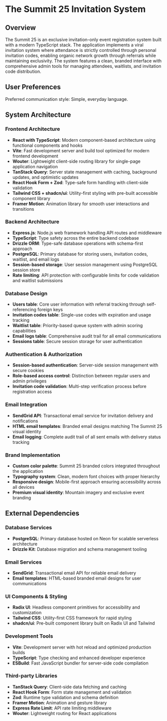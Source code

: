 # The Summit 25 Invitation System

## Overview

The Summit 25 is an exclusive invitation-only event registration system built with a modern TypeScript stack. The application implements a viral invitation system where attendance is strictly controlled through personal invitation codes, enabling organic network growth through referrals while maintaining exclusivity. The system features a clean, branded interface with comprehensive admin tools for managing attendees, waitlists, and invitation code distribution.

## User Preferences

Preferred communication style: Simple, everyday language.

## System Architecture

### Frontend Architecture
- **React with TypeScript**: Modern component-based architecture using functional components and hooks
- **Vite**: Fast development server and build tool optimized for modern frontend development
- **Wouter**: Lightweight client-side routing library for single-page application navigation
- **TanStack Query**: Server state management with caching, background updates, and optimistic updates
- **React Hook Form + Zod**: Type-safe form handling with client-side validation
- **Tailwind CSS + shadcn/ui**: Utility-first styling with pre-built accessible component library
- **Framer Motion**: Animation library for smooth user interactions and transitions

### Backend Architecture
- **Express.js**: Node.js web framework handling API routes and middleware
- **TypeScript**: Type safety across the entire backend codebase
- **Drizzle ORM**: Type-safe database operations with schema-first approach
- **PostgreSQL**: Primary database for storing users, invitation codes, waitlist, and email logs
- **Session-based storage**: User session management using PostgreSQL session store
- **Rate limiting**: API protection with configurable limits for code validation and waitlist submissions

### Database Design
- **Users table**: Core user information with referral tracking through self-referencing foreign keys
- **Invitation codes table**: Single-use codes with expiration and usage tracking
- **Waitlist table**: Priority-based queue system with admin scoring capabilities
- **Email logs table**: Comprehensive audit trail for all email communications
- **Sessions table**: Secure session storage for user authentication

### Authentication & Authorization
- **Session-based authentication**: Server-side session management with secure cookies
- **Role-based access control**: Distinction between regular users and admin privileges
- **Invitation code validation**: Multi-step verification process before registration access

### Email Integration
- **SendGrid API**: Transactional email service for invitation delivery and notifications
- **HTML email templates**: Branded email designs matching The Summit 25 visual identity
- **Email logging**: Complete audit trail of all sent emails with delivery status tracking

### Brand Implementation
- **Custom color palette**: Summit 25 branded colors integrated throughout the application
- **Typography system**: Clean, modern font choices with proper hierarchy
- **Responsive design**: Mobile-first approach ensuring accessibility across all devices
- **Premium visual identity**: Mountain imagery and exclusive event branding

## External Dependencies

### Database Services
- **PostgreSQL**: Primary database hosted on Neon for scalable serverless architecture
- **Drizzle Kit**: Database migration and schema management tooling

### Email Services
- **SendGrid**: Transactional email API for reliable email delivery
- **Email templates**: HTML-based branded email designs for user communications

### UI Components & Styling
- **Radix UI**: Headless component primitives for accessibility and customization
- **Tailwind CSS**: Utility-first CSS framework for rapid styling
- **shadcn/ui**: Pre-built component library built on Radix UI and Tailwind

### Development Tools
- **Vite**: Development server with hot reload and optimized production builds
- **TypeScript**: Type checking and enhanced developer experience
- **ESBuild**: Fast JavaScript bundler for server-side code compilation

### Third-party Libraries
- **TanStack Query**: Client-side data fetching and caching
- **React Hook Form**: Form state management and validation
- **Zod**: Runtime type validation and schema definition
- **Framer Motion**: Animation and gesture library
- **Express Rate Limit**: API rate limiting middleware
- **Wouter**: Lightweight routing for React applications